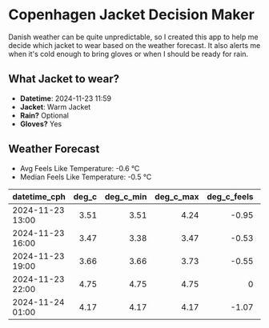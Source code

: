 
# Copenhagen Jacket Decision Maker

Danish weather can be quite unpredictable, so I created this app to help me decide which jacket to wear based on the weather forecast. 
It also alerts me when it's cold enough to bring gloves or when I should be ready for rain.

## What Jacket to wear?

- **Datetime**: 2024-11-23 11:59
- **Jacket**: Warm Jacket
- **Rain?** Optional
- **Gloves?** Yes

## Weather Forecast
- Avg Feels Like Temperature: -0.6 °C
- Median Feels Like Temperature: -0.5 °C

| datetime_cph     |   deg_c |   deg_c_min |   deg_c_max |   deg_c_feels | weather   | wind   | rain   |
|:-----------------|--------:|------------:|------------:|--------------:|:----------|:-------|:-------|
| 2024-11-23 13:00 |    3.51 |        3.51 |        4.24 |         -0.95 | Clouds    | High   | None   |
| 2024-11-23 16:00 |    3.47 |        3.38 |        3.47 |         -0.53 | Clouds    | Low    | None   |
| 2024-11-23 19:00 |    3.66 |        3.66 |        3.73 |         -0.55 | Clouds    | Medium | None   |
| 2024-11-23 22:00 |    4.75 |        4.75 |        4.75 |          0    | Clouds    | High   | None   |
| 2024-11-24 01:00 |    4.17 |        4.17 |        4.17 |         -1.07 | Rain      | High   | Low    |
        